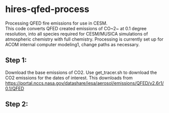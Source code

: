 # hires-qfed-process
Processing QFED fire emissions for use in CESM. \
This code converts QFED created emissions of CO~2~ at 0.1 degree resolution, into all species required for CESM/MUSICA simulations of atmospheric chemistry with full chemistry.
Processing is currently set up for ACOM internal computer modeling1, change paths as necessary.

## Step 1:
Download the base emissions of CO2.
Use get_tracer.sh to download the CO2 emissions for the dates of interest.
This downloads from 
https://portal.nccs.nasa.gov/datashare/iesa/aerosol/emissions/QFED/v2.6r1/0.1/QFED

## Step 2:

